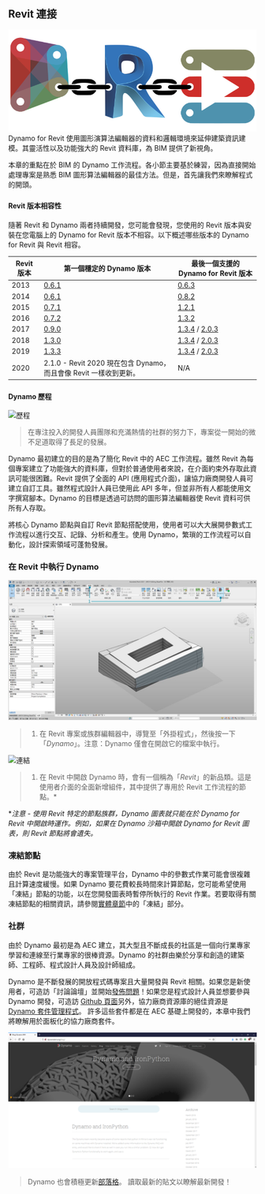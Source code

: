 

## Revit 連接

![連接](images/8-1/link.png)<br xmlns="http://www.w3.org/1999/xhtml"/>Dynamo for Revit 使用圖形演算法編輯器的資料和邏輯環境來延伸建築資訊建模。其靈活性以及功能強大的 Revit 資料庫，為 BIM 提供了新視角。

本章的重點在於 BIM 的 Dynamo 工作流程。各小節主要基於練習，因為直接開始處理專案是熟悉 BIM 圖形算法編輯器的最佳方法。但是，首先讓我們來瞭解程式的開頭。

### #

#### Revit 版本相容性

隨著 Revit 和 Dynamo 兩者持續開發，您可能會發現，您使用的 Revit 版本與安裝在您電腦上的 Dynamo for Revit 版本不相容。以下概述哪些版本的 Dynamo for Revit 與 Revit 相容。

|Revit 版本|第一個穩定的 Dynamo 版本|最後一個支援的 Dynamo for Revit 版本|
| -- | -- | -- |
|2013|[0.6.1](http://dyn-builds-data.s3-us-west-2.amazonaws.com/DynamoInstall0.6.1.exe)|[0.6.3](http://dyn-builds-data.s3-us-west-2.amazonaws.com/DynamoInstall0.6.3.exe)|
|2014|[0.6.1](http://dyn-builds-data.s3-us-west-2.amazonaws.com/DynamoInstall0.6.1.exe)|[0.8.2](http://dyn-builds-data.s3-us-west-2.amazonaws.com/DynamoInstall0.8.2.exe)|
|2015|[0.7.1](http://dyn-builds-data.s3-us-west-2.amazonaws.com/DynamoInstall0.7.1.exe)|[1.2.1](http://dyn-builds-data.s3-us-west-2.amazonaws.com/DynamoInstall1.2.1.exe)|
|2016|[0.7.2](http://dyn-builds-data.s3-us-west-2.amazonaws.com/DynamoInstall0.7.2.exe)|[1.3.2](http://dyn-builds-data.s3-us-west-2.amazonaws.com/DynamoInstall1.3.2.exe)|
|2017|[0.9.0](http://dyn-builds-data.s3-us-west-2.amazonaws.com/DynamoInstall0.9.0.exe)|[1.3.4](http://dyn-builds-data.s3-us-west-2.amazonaws.com/DynamoInstall1.3.4.exe) / [2.0.3](https://dyn-builds-data.s3-us-west-2.amazonaws.com/DynamoInstall2.0.3.exe)|
|2018|[1.3.0](http://dyn-builds-data.s3-us-west-2.amazonaws.com/DynamoInstall1.3.0.exe)|[1.3.4](http://dyn-builds-data.s3-us-west-2.amazonaws.com/DynamoInstall1.3.4.exe) / [2.0.3](https://dyn-builds-data.s3-us-west-2.amazonaws.com/DynamoInstall2.0.3.exe)|
|2019|[1.3.3](http://dyn-builds-data.s3-us-west-2.amazonaws.com/DynamoInstall1.3.3.exe)|[1.3.4](http://dyn-builds-data.s3-us-west-2.amazonaws.com/DynamoInstall1.3.4.exe) / [2.0.3](https://dyn-builds-data.s3-us-west-2.amazonaws.com/DynamoInstall2.0.3.exe)|
|2020|2.1.0 - Revit 2020 現在包含 Dynamo，而且會像 Revit 一樣收到更新。|N/A|

### #

#### Dynamo 歷程

![歷程](images/8-1/earlyScreenshot.jpg)

> 在專注投入的開發人員團隊和充滿熱情的社群的努力下，專案從一開始的微不足道取得了長足的發展。

Dynamo 最初建立的目的是為了簡化 Revit 中的 AEC 工作流程。雖然 Revit 為每個專案建立了功能強大的資料庫，但對於普通使用者來說，在介面約束外存取此資訊可能很困難。Revit 提供了全面的 API (應用程式介面)，讓協力廠商開發人員可建立自訂工具。雖然程式設計人員已使用此 API 多年，但並非所有人都能使用文字撰寫腳本。Dynamo 的目標是透過可訪問的圖形算法編輯器使 Revit 資料可供所有人存取。

將核心 Dynamo 節點與自訂 Revit 節點搭配使用，使用者可以大大展開參數式工作流程以進行交互、記錄、分析和產生。使用 Dynamo，繁瑣的工作流程可以自動化，設計探索領域可蓬勃發展。

### 在 Revit 中執行 Dynamo

![連結](images/8-1/01.jpg)

> 1. 在 Revit 專案或族群編輯器中，導覽至「外掛程式」，然後按一下「*Dynamo*」。注意：Dynamo 僅會在開啟它的檔案中執行。

![連結](images/8-1/00.jpg)

> 1. 在 Revit 中開啟 Dynamo 時，會有一個稱為「*Revit*」的新品類。這是使用者介面的全面新增組件，其中提供了專用於 Revit 工作流程的節點。*

**注意 - 使用 Revit 特定的節點族群，Dynamo 圖表就只能在於 Dynamo for Revit 中開啟時運作。例如，如果在 Dynamo 沙箱中開啟 Dynamo for Revit 圖表，則 Revit 節點將會遺失。*

### 凍結節點

由於 Revit 是功能強大的專案管理平台，Dynamo 中的參數式作業可能會很複雜且計算速度緩慢。如果 Dynamo 要花費較長時間來計算節點，您可能希望使用「凍結」節點的功能，以在您開發圖表時暫停所執行的 Revit 作業。若要取得有關凍結節點的相關資訊，請參閱[實體章節](../05_Geometry-for-Computational-Design/5-6_solids.md#freezing)中的「凍結」部分。

### 社群

由於 Dynamo 最初是為 AEC 建立，其大型且不斷成長的社區是一個向行業專家學習和連線至行業專家的很棒資源。Dynamo 的社群由樂於分享和創造的建築師、工程師、程式設計人員及設計師組成。

Dynamo 是不斷發展的開放程式碼專案且大量開發與 Revit 相關。如果您是新使用者，可造訪「討論論壇」並開始[發佈問題](http://dynamobim.org/forums/forum/dyn/)！如果您是程式設計人員並想要參與 Dynamo 開發，可造訪 [Github 頁面](https://github.com/DynamoDS/Dynamo)另外，協力廠商資源庫的絕佳資源是 [Dynamo 套件管理程式](http://dynamopackages.com/)。 許多這些套件都是在 AEC 基礎上開發的，本章中我們將瞭解用於面板化的協力廠商套件。

![部落格](images/8-1/blog.png)

> Dynamo 也會積極更新[部落格](http://dynamobim.com/blog/)。 讀取最新的貼文以瞭解最新開發！

